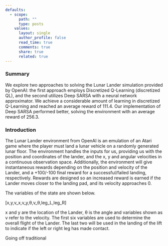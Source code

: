 ```yaml
---
defaults:
  - scope:
      path: ""
      type: posts
    values:
      layout: single
      author_profile: false
      read_time: true
      comments: true
      share: true
      related: true
---
```

### Summary
We explore two approaches to solving the Lunar Lander simulation provided by OpenAI: the first approach employs Discretized Q-Learning (discretized QL), and the second utilizes Deep SARSA with a neural network approximator. We achieve a considerable amount of learning in discretized Q-Learning and reached an average reward of 111.4. Our implementation of Deep SARSA performed better, solving the environment with an average reward of 256.3.

### Introduction

The Lunar Lander environment from OpenAI is an emulation of an Atari game where the player must land a lunar vehicle on a randomly generated lunar floor. The environment handles the inputs for us, providing us with the position and coordinates of the lander, and the x, y and angular velocities in a continuous observation space. Additionally, the environment will give instantaneous rewards depending on the position and velocity of the Lander, and a +100/-100 final reward for a successful/failed landing, respectively. Rewards are designed so an increased reward is earned if the Lander moves closer to the landing pad, and its velocity approaches 0. 

The variables of the state are shown below. 

[x,y,v_x,v_y,θ,v_θ,leg_L,leg_R]

x and y are the location of the Lander, θ is the angle and variables shown as v refer to the velocity. The first six variables are used to determine the overall flight of the Lander. The last two will be used in the landing of the lift to indicate if the left or right leg has made contact.

Going off traditional 